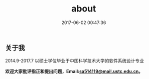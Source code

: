 ﻿---
title: about
date: 2017-06-02 00:47:36
---
## 关于我

2014.9-2017.7 以硕士学位毕业于中国科学技术大学的软件系统设计专业

**欢迎大家批评指正和提出问题，Email:sa514119@mail.ustc.edu.cn。**
  


